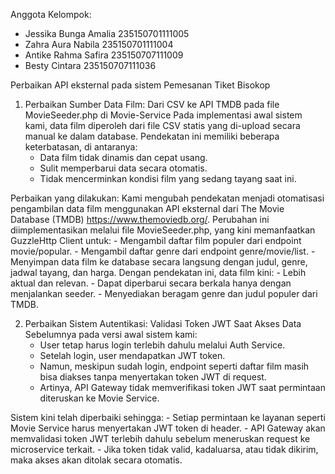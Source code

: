 Anggota Kelompok:
- Jessika Bunga Amalia    235150701111005
- Zahra Aura Nabila		    235150701111004
- Antike Rahma Safira		  235150707111009
- Besty Cintara			      235150707111036


Perbaikan API eksternal pada sistem Pemesanan Tiket Bisokop
1. Perbaikan Sumber Data Film: Dari CSV ke API TMDB pada file MovieSeeder.php di Movie-Service
  Pada implementasi awal sistem kami, data film diperoleh dari file CSV statis yang di-upload secara manual ke dalam database. Pendekatan ini memiliki beberapa keterbatasan, di antaranya:
    - Data film tidak dinamis dan cepat usang.
    - Sulit memperbarui data secara otomatis.
    - Tidak mencerminkan kondisi film yang sedang tayang saat ini.

  Perbaikan yang dilakukan:
  Kami mengubah pendekatan menjadi otomatisasi pengambilan data film menggunakan API eksternal dari The Movie Database (TMDB) https://www.themoviedb.org/. Perubahan ini diimplementasikan melalui file MovieSeeder.php, yang kini memanfaatkan GuzzleHttp Client untuk:
    - Mengambil daftar film populer dari endpoint movie/popular.
    - Mengambil daftar genre dari endpoint genre/movie/list.
    - Menyimpan data film ke database secara langsung dengan judul, genre, jadwal tayang, dan harga.
  Dengan pendekatan ini, data film kini:
    - Lebih aktual dan relevan.
    - Dapat diperbarui secara berkala hanya dengan menjalankan seeder.
    - Menyediakan beragam genre dan judul populer dari TMDB.

2. Perbaikan Sistem Autentikasi: Validasi Token JWT Saat Akses Data
  Sebelumnya pada versi awal sistem kami:
    - User tetap harus login terlebih dahulu melalui Auth Service.
    - Setelah login, user mendapatkan JWT token.
    - Namun, meskipun sudah login, endpoint seperti daftar film masih bisa diakses tanpa menyertakan token JWT di request.
    - Artinya, API Gateway tidak memverifikasi token JWT saat permintaan diteruskan ke Movie Service.

  Sistem kini telah diperbaiki sehingga:
    - Setiap permintaan ke layanan seperti Movie Service harus menyertakan JWT token di header.
    - API Gateway akan memvalidasi token JWT terlebih dahulu sebelum meneruskan request ke microservice terkait.
    - Jika token tidak valid, kadaluarsa, atau tidak dikirim, maka akses akan ditolak secara otomatis.
	



